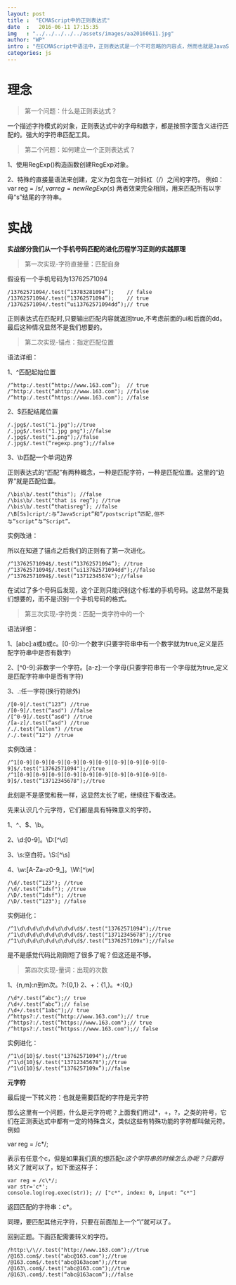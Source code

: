 ```yaml
---
layout: post
title :  "ECMAScript中的正则表达式"
date  :   2016-06-11 17:15:35
img   : "../../../../../assets/images/aa20160611.jpg"
author: "WP"
intro : "在ECMAScript中语法中，正则表达式是一个不可忽略的内容点，然而也就是JavaScript重要的语法内容之一，这篇文章我们来聊聊JavaScript中的正则部分。"
categories: js
---
```





# 理念
> 第一个问题：什么是正则表达式？

  一个描述字符模式的对象，正则表达式中的字母和数字，都是按照字面含义进行匹配的。强大的字符串匹配工具。
  
  
> 第二个问题：如何建立一个正则表达式？

1、使用RegExp()构造函数创建RegExp对象。

2、特殊的直接量语法来创建，定义为包含在一对斜杠（/）之间的字符。
例如：var reg = /s$/ , var reg = new RegExp(s$)
两者效果完全相同，用来匹配所有以字母“s”结尾的字符串。

# 实战
<b class="error">实战部分我们从一个手机号码匹配的进化历程学习正则的实践原理</b>

> 第一次实现-字符直接量：匹配自身

假设有一个手机号码为13762571094

	/13762571094/.test(“13783281094”);    // false
	/13762571094/.test(“13762571094”);    // true
	/13762571094/.test(“ui13762571094dd”);// true

正则表达式在匹配时,只要输出匹配内容就返回true,不考虑前面的ui和后面的dd。最后这种情况显然不是我们想要的。


> 第二次实现-锚点：指定匹配位置

语法详细：

1、^匹配起始位置

	/^http:/.test(“http://www.163.com”);  // true
	/^http:/.test(“ahttp://www.163.com"); //false
	/^http:/.test(“https://www.163.com"); //false

2、$匹配结尾位置

	/.jpg$/.test("1.jpg");//true
	/.jpg$/.test("1.jpg png");//false
	/.jpg$/.test("1.png");//false
	/.jpg$/.test(“regexp.png");//false

3、\b匹配一个单词边界

正则表达式的“匹配”有两种概念，一种是匹配字符，一种是匹配位置。这里的“边界”就是匹配位置。

	/\bis\b/.test(“this"); //false
	/\bis\b/.test("that is reg”); //true
	/\bis\b/.test(“thatisreg"); //false
	/\B[Ss]cript/:与”JavaScript”和”/postscript”匹配,但不与”script”与”Script”。

实例改进：

所以在知道了锚点之后我们的正则有了第一次进化。

	/^13762571094$/.test(“13762571094”); //true
	/^13762571094$/.test(“ui13762571094dd");//false
	/^13762571094$/.test(“13712345674");//false
	
在试过了多个号码后发现，这个正则只能识别这个标准的手机号码。这显然不是我们想要的，而不是识别一个手机号码的格式。


> 第三次实现-字符类：匹配一类字符中的一个

语法详细：

1、[abc]:a或b或c。[0-9]:一个数字(只要字符串中有一个数字就为true,定义是匹配字符串中是否有数字)

2、[^0-9]:非数字一个字符。[a-z]:一个字母(只要字符串有一个字母就为true,定义是匹配字符串中是否有字符)

3、.:任一字符(换行符除外)

	/[0-9]/.test(“123”) //true
	/[0-9]/.test(“asd") //false
	/[^0-9]/.test(“asd") //true
	/[a-z]/.test(“asd") //true
	/./.test(“allen") //true
	/./.test(“12") //true

实例改进：

	/^1[0-9][0-9][0-9][0-9][0-9][0-9][0-9][0-9][0-9][0-9]$/.test("13762571094");//true
	/^1[0-9][0-9][0-9][0-9][0-9][0-9][0-9][0-9][0-9][0-9]$/.test(“13712345678");//true

此刻是不是感觉和我一样，这显然太长了呢，继续往下看改进。

先来认识几个元字符，它们都是具有特殊意义的字符。

1、^、$、\b。

2、\d:[0-9]。\D:[^\d]

3、\s:空白符。\S:[^\s]

4、\w:[A-Za-z0-9_]。\W:[^\w]

	/\d/.test(“123"); //true
	/\d/.test(“1dsf"); //true
	/\D/.test(“1dsf"); //true
	/\D/.test(“123"); //false

实例进化：

	/^1\d\d\d\d\d\d\d\d\d\d$/.test("13762571094");//true
	/^1\d\d\d\d\d\d\d\d\d\d$/.test("13712345678");//true
	/^1\d\d\d\d\d\d\d\d\d\d$/.test(“1376257109x");//false

是不是感觉代码比刚刚短了很多了呢？但这还是不够。

> 第四次实现-量词：出现的次数

1、{n,m}:n到m次。?:{0,1}
2、+：{1,}。*:{0,}

	/\d*/.test(“abc");// true
	/\d+/.test(“abc”);// false
	/\d+/.test(“1abc");// true
	/^https?:/.test(“http://www.163.com");// true
	/^https?:/.test(“https://www.163.com");// true
	/^https?:/.test(“httpss://www.163.com");// false

实例进化：

	/^1\d{10}$/.test("13762571094");//true
	/^1\d{10}$/.test("13712345678");//true
	/^1\d{10}$/.test(“1376257109x”);//false
	
<b class="error">元字符</b>

最后提一下转义符：也就是需要匹配的字符是元字符

那么这里有一个问题，什么是元字符呢？上面我们用过*，+，?，之类的符号，它们在正测表达式中都有一定的特殊含义，类似这些有特殊功能的字符都叫做元符。例如

var reg = /c*/;

表示有任意个c，但是如果我们真的想匹配c*这个字符串的时候怎么办呢？只要将*转义了就可以了，如下面这样子：

	var reg = /c\*/;
	var str='c*';
	console.log(reg.exec(str)); // ["c*", index: 0, input: “c*"]
	
返回匹配的字符串：c*。

同理，要匹配其他元字符，只要在前面加上一个“\”就可以了。

回到正题。下面匹配需要转义的字符。

	/http:\/\//.test("http://www.163.com");//true
	/@163.com$/.test("abc@163.com");//true
	/@163.com$/.test("abc@163acom");//true
	/@163\.com$/.test("abc@163.com");//true
	/@163\.com$/.test(“abc@163acom”);//false







